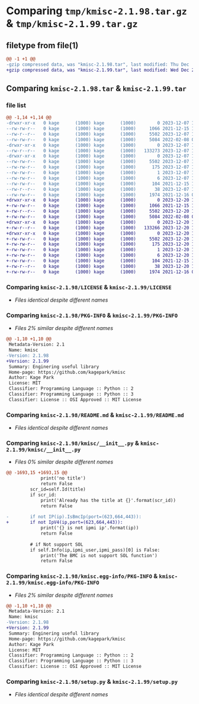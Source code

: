 # Comparing `tmp/kmisc-2.1.98.tar.gz` & `tmp/kmisc-2.1.99.tar.gz`

## filetype from file(1)

```diff
@@ -1 +1 @@
-gzip compressed data, was "kmisc-2.1.98.tar", last modified: Thu Dec  7 16:00:32 2023, max compression
+gzip compressed data, was "kmisc-2.1.99.tar", last modified: Wed Dec 20 17:12:01 2023, max compression
```

## Comparing `kmisc-2.1.98.tar` & `kmisc-2.1.99.tar`

### file list

```diff
@@ -1,14 +1,14 @@
-drwxr-xr-x   0 kage      (1000) kage      (1000)        0 2023-12-07 16:00:32.977311 kmisc-2.1.98/
--rw-rw-r--   0 kage      (1000) kage      (1000)     1066 2021-12-15 17:55:20.000000 kmisc-2.1.98/LICENSE
--rw-r--r--   0 kage      (1000) kage      (1000)     5502 2023-12-07 16:00:32.977311 kmisc-2.1.98/PKG-INFO
--rw-rw-r--   0 kage      (1000) kage      (1000)     5084 2022-02-08 03:10:22.000000 kmisc-2.1.98/README.md
-drwxr-xr-x   0 kage      (1000) kage      (1000)        0 2023-12-07 16:00:32.976311 kmisc-2.1.98/kmisc/
--rw-r--r--   0 kage      (1000) kage      (1000)   133273 2023-12-07 15:59:33.000000 kmisc-2.1.98/kmisc/__init__.py
-drwxr-xr-x   0 kage      (1000) kage      (1000)        0 2023-12-07 16:00:32.977311 kmisc-2.1.98/kmisc.egg-info/
--rw-rw-r--   0 kage      (1000) kage      (1000)     5502 2023-12-07 16:00:32.000000 kmisc-2.1.98/kmisc.egg-info/PKG-INFO
--rw-rw-r--   0 kage      (1000) kage      (1000)      175 2023-12-07 16:00:32.000000 kmisc-2.1.98/kmisc.egg-info/SOURCES.txt
--rw-rw-r--   0 kage      (1000) kage      (1000)        1 2023-12-07 16:00:32.000000 kmisc-2.1.98/kmisc.egg-info/dependency_links.txt
--rw-rw-r--   0 kage      (1000) kage      (1000)        6 2023-12-07 16:00:32.000000 kmisc-2.1.98/kmisc.egg-info/top_level.txt
--rw-rw-r--   0 kage      (1000) kage      (1000)      104 2021-12-15 17:55:20.000000 kmisc-2.1.98/pyproject.toml
--rw-r--r--   0 kage      (1000) kage      (1000)       38 2023-12-07 16:00:32.977311 kmisc-2.1.98/setup.cfg
--rw-rw-r--   0 kage      (1000) kage      (1000)     1974 2021-12-16 01:37:50.000000 kmisc-2.1.98/setup.py
+drwxr-xr-x   0 kage      (1000) kage      (1000)        0 2023-12-20 17:12:01.414912 kmisc-2.1.99/
+-rw-rw-r--   0 kage      (1000) kage      (1000)     1066 2021-12-15 17:55:20.000000 kmisc-2.1.99/LICENSE
+-rw-r--r--   0 kage      (1000) kage      (1000)     5502 2023-12-20 17:12:01.414912 kmisc-2.1.99/PKG-INFO
+-rw-rw-r--   0 kage      (1000) kage      (1000)     5084 2022-02-08 03:10:22.000000 kmisc-2.1.99/README.md
+drwxr-xr-x   0 kage      (1000) kage      (1000)        0 2023-12-20 17:12:01.413912 kmisc-2.1.99/kmisc/
+-rw-r--r--   0 kage      (1000) kage      (1000)   133266 2023-12-20 17:11:10.000000 kmisc-2.1.99/kmisc/__init__.py
+drwxr-xr-x   0 kage      (1000) kage      (1000)        0 2023-12-20 17:12:01.413912 kmisc-2.1.99/kmisc.egg-info/
+-rw-rw-r--   0 kage      (1000) kage      (1000)     5502 2023-12-20 17:12:01.000000 kmisc-2.1.99/kmisc.egg-info/PKG-INFO
+-rw-rw-r--   0 kage      (1000) kage      (1000)      175 2023-12-20 17:12:01.000000 kmisc-2.1.99/kmisc.egg-info/SOURCES.txt
+-rw-rw-r--   0 kage      (1000) kage      (1000)        1 2023-12-20 17:12:01.000000 kmisc-2.1.99/kmisc.egg-info/dependency_links.txt
+-rw-rw-r--   0 kage      (1000) kage      (1000)        6 2023-12-20 17:12:01.000000 kmisc-2.1.99/kmisc.egg-info/top_level.txt
+-rw-rw-r--   0 kage      (1000) kage      (1000)      104 2021-12-15 17:55:20.000000 kmisc-2.1.99/pyproject.toml
+-rw-r--r--   0 kage      (1000) kage      (1000)       38 2023-12-20 17:12:01.414912 kmisc-2.1.99/setup.cfg
+-rw-rw-r--   0 kage      (1000) kage      (1000)     1974 2021-12-16 01:37:50.000000 kmisc-2.1.99/setup.py
```

### Comparing `kmisc-2.1.98/LICENSE` & `kmisc-2.1.99/LICENSE`

 * *Files identical despite different names*

### Comparing `kmisc-2.1.98/PKG-INFO` & `kmisc-2.1.99/PKG-INFO`

 * *Files 2% similar despite different names*

```diff
@@ -1,10 +1,10 @@
 Metadata-Version: 2.1
 Name: kmisc
-Version: 2.1.98
+Version: 2.1.99
 Summary: Enginering useful library
 Home-page: https://github.com/kagepark/kmisc
 Author: Kage Park
 License: MIT
 Classifier: Programming Language :: Python :: 2
 Classifier: Programming Language :: Python :: 3
 Classifier: License :: OSI Approved :: MIT License
```

### Comparing `kmisc-2.1.98/README.md` & `kmisc-2.1.99/README.md`

 * *Files identical despite different names*

### Comparing `kmisc-2.1.98/kmisc/__init__.py` & `kmisc-2.1.99/kmisc/__init__.py`

 * *Files 0% similar despite different names*

```diff
@@ -1693,15 +1693,15 @@
             print('no title')
             return False
         scr_id=self.Id(title)
         if scr_id:
             print('Already has the title at {}'.format(scr_id))
             return False
         
-        if not IP(ip).IsBmcIp(port=(623,664,443)):
+        if not IpV4(ip,port=(623,664,443)):
             print('{} is not ipmi ip'.format(ip))
             return False
 
         # if Not support SOL 
         if self.Info(ip,ipmi_user,ipmi_pass)[0] is False:
             print('The BMC is not support SOL function')
             return False
```

### Comparing `kmisc-2.1.98/kmisc.egg-info/PKG-INFO` & `kmisc-2.1.99/kmisc.egg-info/PKG-INFO`

 * *Files 2% similar despite different names*

```diff
@@ -1,10 +1,10 @@
 Metadata-Version: 2.1
 Name: kmisc
-Version: 2.1.98
+Version: 2.1.99
 Summary: Enginering useful library
 Home-page: https://github.com/kagepark/kmisc
 Author: Kage Park
 License: MIT
 Classifier: Programming Language :: Python :: 2
 Classifier: Programming Language :: Python :: 3
 Classifier: License :: OSI Approved :: MIT License
```

### Comparing `kmisc-2.1.98/setup.py` & `kmisc-2.1.99/setup.py`

 * *Files identical despite different names*

